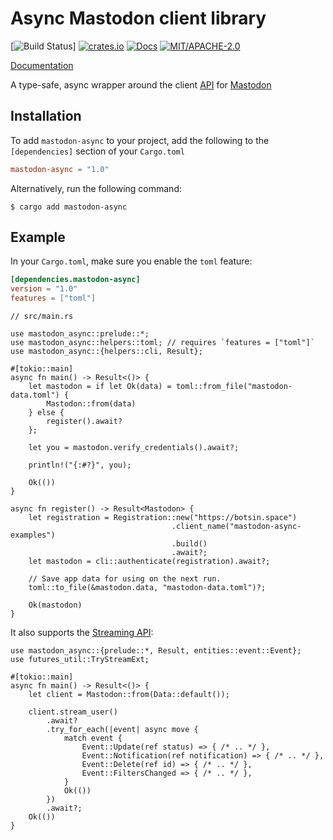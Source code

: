 # Async Mastodon client library 

[![Build Status](https://github.com/dscottboggs/mastodon-async/actions/workflows/rust.yml/badge.svg)]
[![crates.io](https://img.shields.io/crates/v/mastodon-async.svg)](https://crates.io/crates/mastodon-async)
[![Docs](https://docs.rs/mastodon-async/badge.svg)](https://docs.rs/mastodon-async)
[![MIT/APACHE-2.0](https://img.shields.io/crates/l/mastodon-async.svg)](https://crates.io/crates/mastodon-async)

[Documentation](https://docs.rs/mastodon-async/)

A type-safe, async wrapper around the client [API](https://github.com/tootsuite/documentation/blob/master/docs/Using-the-API/API.md#tag)
for [Mastodon](https://botsin.space/)

## Installation

To add `mastodon-async` to your project, add the following to the
`[dependencies]` section of your `Cargo.toml`

```toml
mastodon-async = "1.0"
```

Alternatively, run the following command:

~~~console
$ cargo add mastodon-async
~~~

## Example

In your `Cargo.toml`, make sure you enable the `toml` feature:

```toml
[dependencies.mastodon-async]
version = "1.0"
features = ["toml"]
```

```rust,no_run
// src/main.rs

use mastodon_async::prelude::*;
use mastodon_async::helpers::toml; // requires `features = ["toml"]`
use mastodon_async::{helpers::cli, Result};

#[tokio::main]
async fn main() -> Result<()> {
    let mastodon = if let Ok(data) = toml::from_file("mastodon-data.toml") {
        Mastodon::from(data)
    } else {
        register().await?
    };

    let you = mastodon.verify_credentials().await?;

    println!("{:#?}", you);

    Ok(())
}

async fn register() -> Result<Mastodon> {
    let registration = Registration::new("https://botsin.space")
                                    .client_name("mastodon-async-examples")
                                    .build()
                                    .await?;
    let mastodon = cli::authenticate(registration).await?;

    // Save app data for using on the next run.
    toml::to_file(&mastodon.data, "mastodon-data.toml")?;

    Ok(mastodon)
}
```

It also supports the [Streaming API](https://docs.joinmastodon.org/api/streaming):

```rust,no_run
use mastodon_async::{prelude::*, Result, entities::event::Event};
use futures_util::TryStreamExt;

#[tokio::main]
async fn main() -> Result<()> {
    let client = Mastodon::from(Data::default());

    client.stream_user()
        .await?
        .try_for_each(|event| async move {
            match event {
                Event::Update(ref status) => { /* .. */ },
                Event::Notification(ref notification) => { /* .. */ },
                Event::Delete(ref id) => { /* .. */ },
                Event::FiltersChanged => { /* .. */ },
            }
            Ok(())
        })
        .await?;
    Ok(())
}
```
